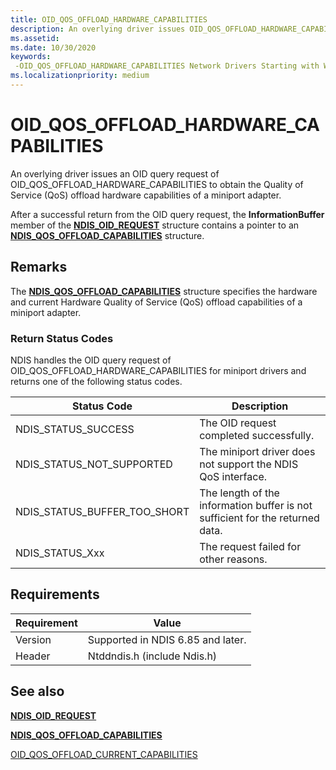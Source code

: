 ```yaml
---
title: OID_QOS_OFFLOAD_HARDWARE_CAPABILITIES
description: An overlying driver issues OID_QOS_OFFLOAD_HARDWARE_CAPABILITIES to obtain the vmQoS offload hardware capabilities of a miniport adapter.
ms.assetid:
ms.date: 10/30/2020
keywords: 
 -OID_QOS_OFFLOAD_HARDWARE_CAPABILITIES Network Drivers Starting with Windows Vista
ms.localizationpriority: medium
---
```


# OID_QOS_OFFLOAD_HARDWARE_CAPABILITIES


An overlying driver issues an OID query request of OID_QOS_OFFLOAD_HARDWARE_CAPABILITIES to obtain the Quality of Service (QoS) offload hardware capabilities of a miniport adapter.

After a successful return from the OID query request, the **InformationBuffer** member of the [**NDIS_OID_REQUEST**](/windows-hardware/drivers/ddi/oidrequest/ns-oidrequest-ndis_oid_request) structure contains a pointer to an [**NDIS_QOS_OFFLOAD_CAPABILITIES**](/windows-hardware/drivers/ddi/ntddndis/ns-ntddndis-ndis_qos_offload_capabilities) structure.

## Remarks

The [**NDIS_QOS_OFFLOAD_CAPABILITIES**](/windows-hardware/drivers/ddi/ntddndis/ns-ntddndis-ndis_qos_offload_capabilities) structure specifies the hardware and current Hardware Quality of Service (QoS) offload capabilities of a miniport adapter.

### Return Status Codes

NDIS handles the OID query request of OID_QOS_OFFLOAD_HARDWARE_CAPABILITIES for miniport drivers and returns one of the following status codes.

|Status Code|Description|
|--- |--- |
|NDIS_STATUS_SUCCESS|The OID request completed successfully.|
|NDIS_STATUS_NOT_SUPPORTED|The miniport driver does not support the NDIS QoS interface.|
|NDIS_STATUS_BUFFER_TOO_SHORT|The length of the information buffer is not sufficient for the returned data.|
|NDIS_STATUS_Xxx|The request failed for other reasons.|

 

## Requirements

|Requirement|Value|
|--- |--- |
|Version|Supported in NDIS 6.85 and later.|
|Header|Ntddndis.h (include Ndis.h)|

## See also

[**NDIS\_OID\_REQUEST**](/windows-hardware/drivers/ddi/oidrequest/ns-oidrequest-ndis_oid_request)

[**NDIS_QOS_OFFLOAD_CAPABILITIES**](/windows-hardware/drivers/ddi/ntddndis/ns-ntddndis-ndis_qos_offload_capabilities)

[OID_QOS_OFFLOAD_CURRENT_CAPABILITIES](oid-qos-offload-current-capabilities.md)

 

